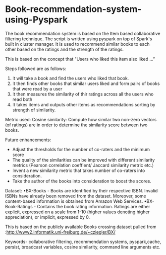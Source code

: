 # Book-recommendation-system-using-Pyspark

The book recommendation system is based on the Item based collaborative filtering technique. The script is written using pyspark on top of Spark's built in cluster manager. It is used to recommend similar books to each other based on the ratings and the strength of the ratings. 

This is based on the concept that "Users who liked this item also liked …”    

Steps followed are as follows:

1. It will take a book and find the users who liked that book.
2. It then finds other books that similar users liked and form pairs of books that were read by a user
2. It then measures the similarity of thir ratings across all the users who read both
3. It takes items and outputs other items as recommendations sorting by strength of similarity.

Metric used:
Cosine similarity: Compute how similar two non-zero vectors (of ratings) are in order to determine the similarity score between two books.	

Future enhancements: 
- Adjust the thresholds for the number of co-raters and the minimum score
- The quality of the similarities can be improved with different similarity metrics (Pearson correlation coeffient/ Jaccard similarity metric etc.)
- Invent a new similarity metric that takes number of co-raters into consideration.
- Take the author of the books into consideration to boost the scores.

Dataset:
•BX-Books - Books are identified by their respective ISBN. Invalid ISBNs have already been removed from the dataset. Moreover, some content-based information is obtained from Amazon Web Services. 
•BX-Book-Ratings - Contains the book rating information. Ratings are either explicit, expressed on a scale from 1-10 (higher values denoting higher appreciation), or implicit, expressed by 0.

This is based on the publicly available Books crossing dataset pulled from :http://www2.informatik.uni-freiburg.de/~cziegler/BX/

Keywords- collaborative filtering,  recommendation systems, pyspark,cache, persist, broadcast variables, cosine similarity, command line arguments etc.
